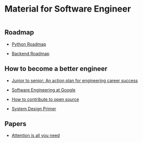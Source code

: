 #  Material for Software Engineer

```bash

```
## Roadmap
- [Python Roadmap](https://roadmap.sh/python)

- [Backend Roadmap](https://roadmap.sh/backend)

## How to become a better engineer

- [Junior to senior: An action plan for engineering career success](https://github.com/readme/guides/engineering-career-success)

- [Software Engineering at Google](https://abseil.io/resources/swe-book/html/toc.html)

- [How to contribute to open source](https://www.freecodecamp.org/news/how-to-contribute-to-open-source-projects-beginners-guide/)

- [System Design Primer](https://github.com/donnemartin/system-design-primer)

## Papers
- [Attention is all you need](./resource/NIPS-2017-attention-is-all-you-need-Paper.pdf)

